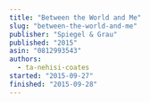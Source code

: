 ```yaml
---
title: "Between the World and Me"
slug: "between-the-world-and-me"
publisher: "Spiegel & Grau"
published: "2015"
asin: "0812993543"
authors:
  - ta-nehisi-coates
started: "2015-09-27"
finished: "2015-09-28"
---
```


